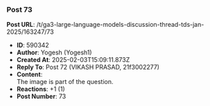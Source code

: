 ### Post 73
**Post URL**: /t/ga3-large-language-models-discussion-thread-tds-jan-2025/163247/73
- **ID**: 590342
- **Author**: Yogesh (Yogesh1)
- **Created At**: 2025-02-03T15:09:11.873Z
- **Reply To**: Post 72 (VIKASH PRASAD, 21f3002277)
- **Content**:  
  The image is part of the question.
- **Reactions**: +1 (1)
- **Post Number**: 73

